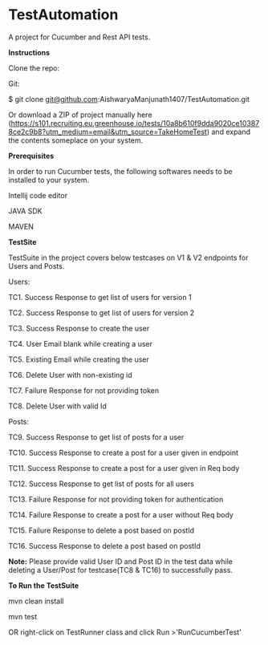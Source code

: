 # TestAutomation
  A project for Cucumber and Rest API tests.

**Instructions**

Clone the repo:

Git:

$ git clone git@github.com:AishwaryaManjunath1407/TestAutomation.git

Or download a ZIP of project manually here (https://s101.recruiting.eu.greenhouse.io/tests/10a8b610f9dda9020ce103878ce2c9b8?utm_medium=email&utm_source=TakeHomeTest)
and expand the contents someplace on your system.

**Prerequisites**

In order to run Cucumber tests, the following softwares needs to be installed to your system.

Intellij code editor

JAVA SDK

MAVEN

**TestSite**

TestSuite in the project covers below testcases on V1 & V2 endpoints for Users and Posts.

Users:

  TC1. Success Response to get list of users for version 1
  
  TC2. Success Response to get list of users for version 2
  
  TC3. Success Response to create the user 
  
  TC4. User Email blank while creating a user
  
  TC5. Existing Email while creating the user
  
  TC6. Delete User with non-existing id
  
  TC7. Failure Response for not providing token
  
  TC8. Delete User with valid Id 
  
Posts:

  TC9. Success Response to get list of posts for a user
  
  TC10. Success Response to create a post for a user given in endpoint
  
  TC11. Success Response to create a post for a user given in Req body
  
  TC12. Success Response to get list of posts for all users
  
  TC13. Failure Response for not providing token for authentication
  
  TC14. Failure Response to create a post for a user without Req body
  
  TC15. Failure Response to delete a post based on postId
  
  TC16. Success Response to delete a post based on postId
  
  
  **Note:** Please provide valid User ID and Post ID in the test data while deleting a User/Post for testcase(TC8 & TC16) to successfully pass.
  
**To Run the TestSuite**

mvn clean install 

mvn test

OR right-click on TestRunner class and click Run >'RunCucumberTest'



